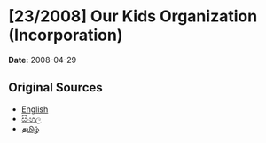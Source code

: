 # [23/2008] Our Kids Organization (Incorporation)

**Date:** 2008-04-29

## Original Sources

- [English](https://documents.gov.lk/view/acts/2008/4/23-2008_E.pdf)
- [සිංහල](https://documents.gov.lk/view/acts/2008/4/23-2008_S.pdf)
- [தமிழ்](https://documents.gov.lk/view/acts/2008/4/23-2008_T.pdf)
